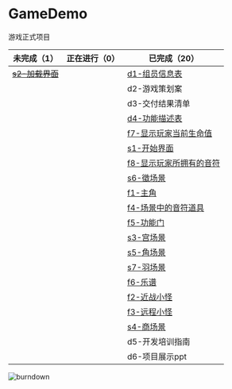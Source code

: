 # GameDemo

游戏正式项目

| 未完成（1） | 正在进行（0） |  已完成（20）|
| -------- | -------- | -------- |
|  <s>[s2-加载界面](http://172.16.42.201/W4-B/GameDemo/src/master/doc/%E8%BD%AF%E4%BB%B6%E5%8A%9F%E8%83%BD%E6%8F%8F%E8%BF%B0%E8%A1%A8-md/s2%E5%8A%A0%E8%BD%BD%E7%95%8C%E9%9D%A2.md)</s>   |   |   [d1-组员信息表](http://172.16.42.201/W4-B/GameDemo/src/master/doc/B%E7%BB%84-%E5%B0%8F%E7%BB%84%E4%BF%A1%E6%81%AF%E8%A1%A8.md)  |
|     |  | d2-游戏策划案 |
|      |  |   d3-交付结果清单    |
|         |   | [d4-功能描述表](http://172.16.42.201/W4-B/GameDemo/src/master/doc/%E8%BD%AF%E4%BB%B6%E5%8A%9F%E8%83%BD%E6%8F%8F%E8%BF%B0%E8%A1%A8.md)   |   
|     |        |    [f7-显示玩家当前生命值](http://172.16.42.201/W4-B/GameDemo/src/master/doc/%E8%BD%AF%E4%BB%B6%E5%8A%9F%E8%83%BD%E6%8F%8F%E8%BF%B0%E8%A1%A8-md/f7f8UI%E7%95%8C%E9%9D%A2.md)     |
|      |      | [s1-开始界面](http://172.16.42.201/W4-B/GameDemo/src/master/doc/%E8%BD%AF%E4%BB%B6%E5%8A%9F%E8%83%BD%E6%8F%8F%E8%BF%B0%E8%A1%A8-md/s1%E5%BC%80%E5%A7%8B%E7%95%8C%E9%9D%A2.md) |
|  ||[f8-显示玩家所拥有的音符](http://172.16.42.201/W4-B/GameDemo/src/master/doc/%E8%BD%AF%E4%BB%B6%E5%8A%9F%E8%83%BD%E6%8F%8F%E8%BF%B0%E8%A1%A8-md/f7f8UI%E7%95%8C%E9%9D%A2.md) |
|||[s6-徵场景](http://172.16.42.201/W4-B/GameDemo/src/master/doc/%E8%BD%AF%E4%BB%B6%E5%8A%9F%E8%83%BD%E6%8F%8F%E8%BF%B0%E8%A1%A8-md/s6%E5%BE%B5%E5%9C%BA%E6%99%AF.md)|
|||[f1-主角](http://172.16.42.201/W4-B/GameDemo/src/master/doc/%E8%BD%AF%E4%BB%B6%E5%8A%9F%E8%83%BD%E6%8F%8F%E8%BF%B0%E8%A1%A8-md/f1%E7%8E%A9%E5%AE%B6.md)|
|   ||[f4-场景中的音符道具](http://172.16.42.201/W4-B/GameDemo/src/master/doc/%E8%BD%AF%E4%BB%B6%E5%8A%9F%E8%83%BD%E6%8F%8F%E8%BF%B0%E8%A1%A8-md/f4%E9%9F%B3%E7%AC%A6.md)  
| ||[f5-功能门](http://172.16.42.201/W4-B/GameDemo/src/master/doc/%E8%BD%AF%E4%BB%B6%E5%8A%9F%E8%83%BD%E6%8F%8F%E8%BF%B0%E8%A1%A8-md/f5f6%E5%8A%9F%E8%83%BD%E9%97%A8%E4%B9%90%E8%B0%B1.md)
||  |  [s3-宫场景](http://172.16.42.201/W4-B/GameDemo/src/master/doc/%E8%BD%AF%E4%BB%B6%E5%8A%9F%E8%83%BD%E6%8F%8F%E8%BF%B0%E8%A1%A8-md/s3%E5%AE%AB%E5%9C%BA%E6%99%AF.md)  |
|||[s5-角场景](http://172.16.42.201/W4-B/GameDemo/src/master/doc/%E8%BD%AF%E4%BB%B6%E5%8A%9F%E8%83%BD%E6%8F%8F%E8%BF%B0%E8%A1%A8-md/s5%E8%A7%92%E5%9C%BA%E6%99%AF.md)|
|||[s7-羽场景](http://172.16.42.201/W4-B/GameDemo/src/master/doc/%E8%BD%AF%E4%BB%B6%E5%8A%9F%E8%83%BD%E6%8F%8F%E8%BF%B0%E8%A1%A8-md/s7%E7%BE%BD%E5%9C%BA%E6%99%AF%20.md) |
|||[f6-乐谱](http://172.16.42.201/W4-B/GameDemo/src/master/doc/%E8%BD%AF%E4%BB%B6%E5%8A%9F%E8%83%BD%E6%8F%8F%E8%BF%B0%E8%A1%A8-md/f5f6%E5%8A%9F%E8%83%BD%E9%97%A8%E4%B9%90%E8%B0%B1.md) 
|||[f2-近战小怪](http://172.16.42.201/W4-B/GameDemo/src/master/doc/%E8%BD%AF%E4%BB%B6%E5%8A%9F%E8%83%BD%E6%8F%8F%E8%BF%B0%E8%A1%A8-md/f2f3%E6%80%AA%E7%89%A9.md) |
|||  [f3-远程小怪](http://172.16.42.201/W4-B/GameDemo/src/master/doc/%E8%BD%AF%E4%BB%B6%E5%8A%9F%E8%83%BD%E6%8F%8F%E8%BF%B0%E8%A1%A8-md/f2f3%E6%80%AA%E7%89%A9.md) 
||| [s4-商场景](http://172.16.42.201/W4-B/GameDemo/src/master/doc/%E8%BD%AF%E4%BB%B6%E5%8A%9F%E8%83%BD%E6%8F%8F%E8%BF%B0%E8%A1%A8-md/s4%E5%95%86%E5%9C%BA%E6%99%AF%20.md)
|||d5-开发培训指南
|||d6-项目展示ppt


![burndown](http://172.16.42.201:3000/W4-B/GameDemo/raw/8ff67bc7643da576f7b3b83af7507e31e5044f12/doc/Burndown.jpg)
